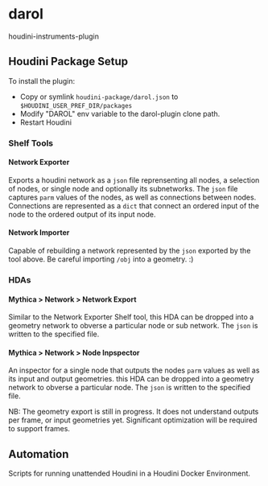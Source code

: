 # darol
houdini-instruments-plugin

## Houdini Package Setup
To install the plugin:
- Copy or symlink `houdini-package/darol.json` to `$HOUDINI_USER_PREF_DIR/packages`
- Modify "DAROL" env variable to the darol-plugin clone path.
- Restart Houdini

### Shelf Tools

#### Network Exporter
Exports a houdini network as a `json` file reprensenting all nodes, a selection of nodes, or single node and optionally its subnetworks. The `json` file captures `parm` values of the nodes, as well as connections between nodes. Connections are represented as a `dict` that connect an ordered input of the node to the ordered output of its input node. 

#### Network Importer
Capable of rebuilding a network represented by the `json` exported by the tool above. Be careful importing `/obj` into a geometry. :)

### HDAs

#### Mythica > Network > Network Export
Similar to the Network Exporter Shelf tool, this HDA can be dropped into a geometry network to obverse a particular node or sub network. The `json` is written to the specified file. 

#### Mythica > Network > Node Inpspector
An inspector for a single node that outputs the nodes `parm` values as well as its input and output geometries. this HDA can be dropped into a geometry network to obverse a particular node. The `json` is written to the specified file.  

NB: The geometry export is still in progress. It does not understand outputs per frame, or input geometries yet. Significant optimization will be required to support frames. 

## Automation
Scripts for running unattended Houdini in a Houdini Docker Environment. 
